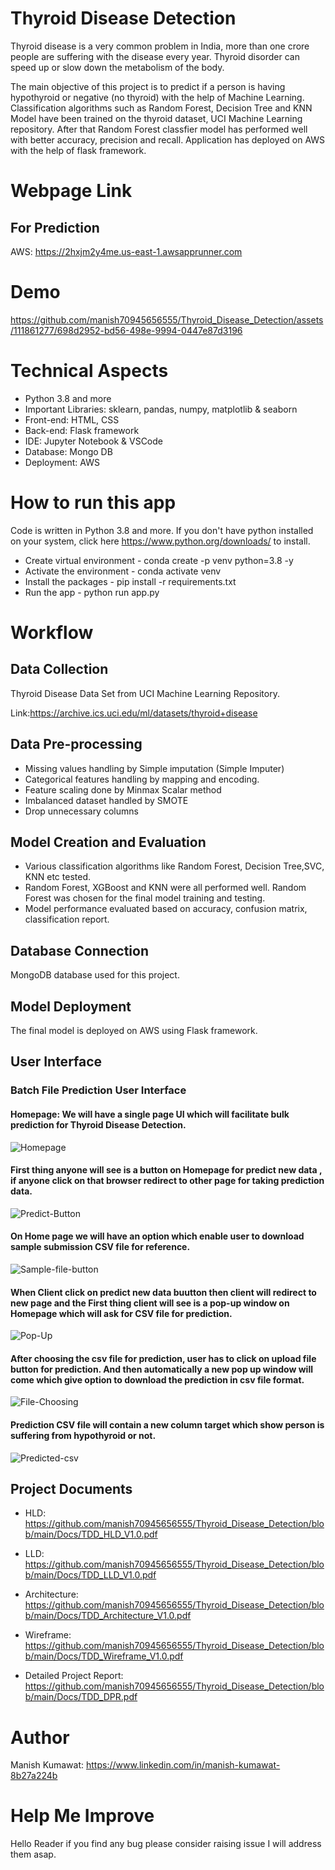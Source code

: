 # Thyroid Disease Detection

Thyroid disease is a very common problem in India, more than one crore people are suffering with the disease every year. Thyroid disorder can speed up or slow down the metabolism of the body.

The main objective of this project is to predict if a person is having hypothyroid or negative (no thyroid) with the help of Machine Learning. Classification algorithms such as Random Forest, Decision Tree and KNN Model have been trained on the thyroid dataset, UCI Machine Learning repository. After that Random Forest classfier model has performed well with better accuracy, precision and recall. Application has deployed on AWS with the help of flask framework.

# Webpage Link

## For Prediction

AWS: https://2hxjm2y4me.us-east-1.awsapprunner.com

# Demo
https://github.com/manish70945656555/Thyroid_Disease_Detection/assets/111861277/698d2952-bd56-498e-9994-0447e87d3196

# Technical Aspects

- Python 3.8 and more
- Important Libraries: sklearn, pandas, numpy, matplotlib & seaborn
- Front-end: HTML, CSS 
- Back-end: Flask framework
- IDE: Jupyter Notebook & VSCode
- Database: Mongo DB
- Deployment: AWS

# How to run this app 

Code is written in Python 3.8 and more. If you don't have python installed on your system, click here https://www.python.org/downloads/ to install.

- Create virtual environment - conda create -p venv python=3.8 -y
- Activate the environment - conda activate venv
- Install the packages - pip install -r requirements.txt
- Run the app - python run app.py

# Workflow

## Data Collection

Thyroid Disease Data Set from UCI Machine Learning Repository.

Link:https://archive.ics.uci.edu/ml/datasets/thyroid+disease

## Data Pre-processing

- Missing values handling by Simple imputation (Simple Imputer)
- Categorical features handling by mapping and encoding.
- Feature scaling done by Minmax Scalar method
- Imbalanced dataset handled by SMOTE
- Drop unnecessary columns

## Model Creation and Evaluation

- Various classification algorithms like Random Forest, Decision Tree,SVC, KNN etc tested.
- Random Forest, XGBoost and KNN were all performed well. Random Forest was chosen for the final model training and testing.
- Model performance evaluated based on accuracy, confusion matrix, classification report.


## Database Connection
MongoDB database used for this project.

## Model Deployment
The final model is deployed on AWS using Flask framework.

## User Interface
### Batch File Prediction User Interface
#### Homepage: We will have a single page UI which will facilitate bulk prediction for Thyroid Disease Detection. 
![Homepage](https://github.com/manish70945656555/Thyroid_Disease_Detection/assets/111861277/c5ae009f-db17-4714-a2a8-188f41144b5b)

#### First thing anyone will see is a button on Homepage for predict new data , if anyone click on that browser redirect to other page for taking prediction data.

![Predict-Button](https://github.com/manish70945656555/Thyroid_Disease_Detection/assets/111861277/462123fe-71c3-44cf-8958-7f6df2d10706)

#### On Home page we will have an option which enable user to download sample submission CSV file for reference.

![Sample-file-button](https://github.com/manish70945656555/Thyroid_Disease_Detection/assets/111861277/4eca605b-d5ce-4799-b70f-d4456c11150e)

#### When Client click on predict new data buutton then client will redirect to new page and the    First thing client will see is a pop-up window on Homepage which will ask for CSV file for prediction.

![Pop-Up](https://github.com/manish70945656555/Thyroid_Disease_Detection/assets/111861277/5bb13a9d-f253-49a6-b450-e2b142ba1ede)

#### After choosing the csv file for prediction, user has to click on upload file button for prediction. And then automatically a new pop up window will come which give option to download the prediction in csv file format.

![File-Choosing](https://github.com/manish70945656555/Thyroid_Disease_Detection/assets/111861277/5bdeefb2-7a8c-414b-aff8-f444f43b28d1)

#### Prediction CSV file will contain a new column target which show person is suffering from hypothyroid or not.

![Predicted-csv](https://github.com/manish70945656555/Thyroid_Disease_Detection/assets/111861277/c08ff395-88a2-4758-8c0b-4c122b243555)


## Project Documents

- HLD: https://github.com/manish70945656555/Thyroid_Disease_Detection/blob/main/Docs/TDD_HLD_V1.0.pdf

- LLD: https://github.com/manish70945656555/Thyroid_Disease_Detection/blob/main/Docs/TDD_LLD_V1.0.pdf

- Architecture: https://github.com/manish70945656555/Thyroid_Disease_Detection/blob/main/Docs/TDD_Architecture_V1.0.pdf

- Wireframe: https://github.com/manish70945656555/Thyroid_Disease_Detection/blob/main/Docs/TDD_Wireframe_V1.0.pdf

- Detailed Project Report: https://github.com/manish70945656555/Thyroid_Disease_Detection/blob/main/Docs/TDD_DPR.pdf


# Author

Manish Kumawat: https://www.linkedin.com/in/manish-kumawat-8b27a224b


# Help Me Improve

Hello Reader if you find any bug please consider raising issue I will address them asap.

